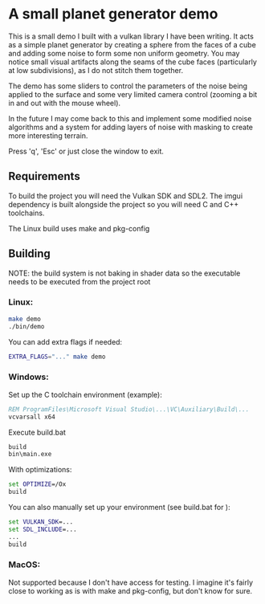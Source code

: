 # A small planet generator demo

This is a small demo I built with a vulkan library I have been writing. It acts
as a simple planet generator by creating a sphere from the faces of a cube and
adding some noise to form some non uniform geometry. You may notice small visual
artifacts along the seams of the cube faces (particularly at low subdivisions), 
as I do not stitch them together.

The demo has some sliders to control the parameters of the noise being applied to
the surface and some very limited camera control (zooming a bit in and out with the
mouse wheel).

In the future I may come back to this and implement some modified noise algorithms
and a system for adding layers of noise with masking to create more interesting 
terrain.

Press 'q', 'Esc' or just close the window to exit.

## Requirements

To build the project you will need the Vulkan SDK and SDL2. The imgui
dependency is built alongside the project so you will need C and C++ toolchains.

The Linux build uses make and pkg-config

## Building

NOTE: the build system is not baking in shader data so the executable needs to be executed from the project root

### Linux:

```sh
make demo
./bin/demo
```

You can add extra flags if needed:

```sh
EXTRA_FLAGS="..." make demo
```

### Windows:

Set up the C toolchain environment (example):

```cmd
REM ProgramFiles\Microsoft Visual Studio\...\VC\Auxiliary\Build\...
vcvarsall x64
```

Execute build.bat

```cmd
build
bin\main.exe
```

With optimizations:

```cmd
set OPTIMIZE=/Ox
build
```

You can also manually set up your environment (see build.bat for ):

```cmd
set VULKAN_SDK=...
set SDL_INCLUDE=...
...
build
```

### MacOS:

Not supported because I don't have access for testing. I imagine it's fairly close to working as is with make and pkg-config, but don't know for sure.
